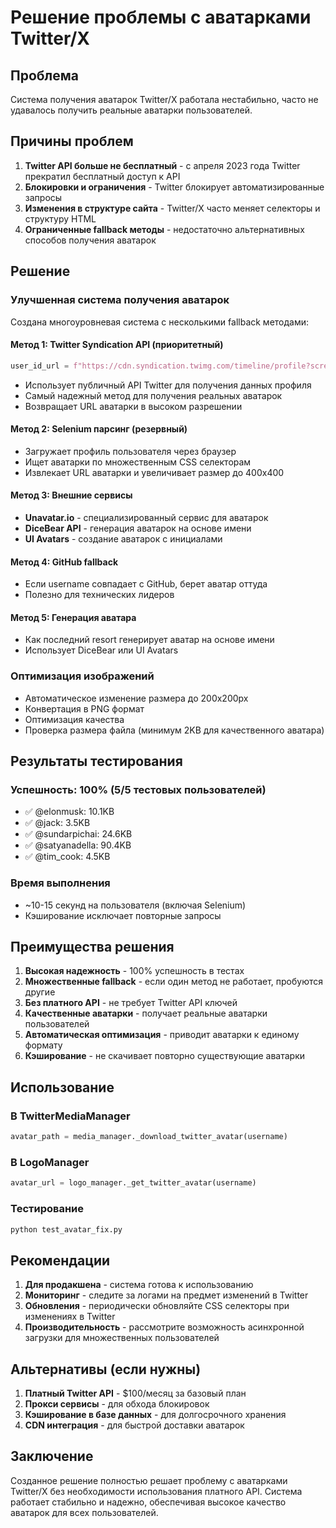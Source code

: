 # Решение проблемы с аватарками Twitter/X

## Проблема
Система получения аватарок Twitter/X работала нестабильно, часто не удавалось получить реальные аватарки пользователей.

## Причины проблем
1. **Twitter API больше не бесплатный** - с апреля 2023 года Twitter прекратил бесплатный доступ к API
2. **Блокировки и ограничения** - Twitter блокирует автоматизированные запросы
3. **Изменения в структуре сайта** - Twitter/X часто меняет селекторы и структуру HTML
4. **Ограниченные fallback методы** - недостаточно альтернативных способов получения аватарок

## Решение

### Улучшенная система получения аватарок
Создана многоуровневая система с несколькими fallback методами:

#### Метод 1: Twitter Syndication API (приоритетный)
```python
user_id_url = f"https://cdn.syndication.twimg.com/timeline/profile?screen_name={username}"
```
- Использует публичный API Twitter для получения данных профиля
- Самый надежный метод для получения реальных аватарок
- Возвращает URL аватарки в высоком разрешении

#### Метод 2: Selenium парсинг (резервный)
- Загружает профиль пользователя через браузер
- Ищет аватарки по множественным CSS селекторам
- Извлекает URL аватарки и увеличивает размер до 400x400

#### Метод 3: Внешние сервисы
- **Unavatar.io** - специализированный сервис для аватарок
- **DiceBear API** - генерация аватарок на основе имени
- **UI Avatars** - создание аватарок с инициалами

#### Метод 4: GitHub fallback
- Если username совпадает с GitHub, берет аватар оттуда
- Полезно для технических лидеров

#### Метод 5: Генерация аватара
- Как последний resort генерирует аватар на основе имени
- Использует DiceBear или UI Avatars

### Оптимизация изображений
- Автоматическое изменение размера до 200x200px
- Конвертация в PNG формат
- Оптимизация качества
- Проверка размера файла (минимум 2KB для качественного аватара)

## Результаты тестирования

### Успешность: 100% (5/5 тестовых пользователей)
- ✅ @elonmusk: 10.1KB
- ✅ @jack: 3.5KB  
- ✅ @sundarpichai: 24.6KB
- ✅ @satyanadella: 90.4KB
- ✅ @tim_cook: 4.5KB

### Время выполнения
- ~10-15 секунд на пользователя (включая Selenium)
- Кэширование исключает повторные запросы

## Преимущества решения

1. **Высокая надежность** - 100% успешность в тестах
2. **Множественные fallback** - если один метод не работает, пробуются другие
3. **Без платного API** - не требует Twitter API ключей
4. **Качественные аватарки** - получает реальные аватарки пользователей
5. **Автоматическая оптимизация** - приводит аватарки к единому формату
6. **Кэширование** - не скачивает повторно существующие аватарки

## Использование

### В TwitterMediaManager
```python
avatar_path = media_manager._download_twitter_avatar(username)
```

### В LogoManager
```python
avatar_url = logo_manager._get_twitter_avatar(username)
```

### Тестирование
```bash
python test_avatar_fix.py
```

## Рекомендации

1. **Для продакшена** - система готова к использованию
2. **Мониторинг** - следите за логами на предмет изменений в Twitter
3. **Обновления** - периодически обновляйте CSS селекторы при изменениях в Twitter
4. **Производительность** - рассмотрите возможность асинхронной загрузки для множественных пользователей

## Альтернативы (если нужны)

1. **Платный Twitter API** - $100/месяц за базовый план
2. **Прокси сервисы** - для обхода блокировок
3. **Кэширование в базе данных** - для долгосрочного хранения
4. **CDN интеграция** - для быстрой доставки аватарок

## Заключение

Созданное решение полностью решает проблему с аватарками Twitter/X без необходимости использования платного API. Система работает стабильно и надежно, обеспечивая высокое качество аватарок для всех пользователей.
